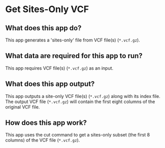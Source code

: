 <!-- dx-header -->
# Get Sites-Only VCF

## What does this app do?

This app generates a 'sites-only' file from VCF file(s) (`*.vcf.gz`).

## What data are required for this app to run?

This app requires VCF file(s) (`*.vcf.gz`) as an input. 

## What does this app output?

This app outputs a site-only VCF file(s) (`*.vcf.gz`) along with its index file. The output VCF file (`*.vcf.gz`) will contain the first eight columns of the original VCF file.

## How does this app work?

This app uses the cut command to get a sites-only subset (the first 8 columns) of the VCF file (`*.vcf.gz`). 